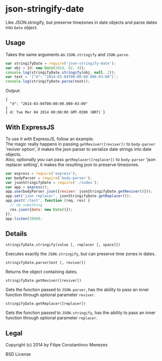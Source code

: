 # json-stringify-date

Like JSON.stringify, but preserve timezones in date objects and parse dates into ```Date``` object.

## Usage

Takes the same arguments as `JSON.stringify` and `JSON.parse`.

```javascript
var stringifyDate = require('json-stringify-date');
var obj = {d: new Date(2014, 02, 4)};
console.log(stringifyDate.stringify(obj, null, 2));
var text = '{"d": "2014-03-04T00:00:00.000-03:00"}';
console.log(stringifyDate.parse(text));
```

Output:

```
{
  "d": "2014-03-04T00:00:00.000-03:00"
}
{ d: Tue Mar 04 2014 00:00:00 GMT-0300 (BRT) }
```

## With ExpressJS

To use it with ExpressJS, follow an example.  
The magic really happens in passing `getReviver([reviver])` to `body-parser` 'reviver option', it makes the json parser to serialize date strings into date objects.  
Also, optionally you can pass `getReplacer([replacer])` to `body-parser` 'json replacer setting', it makes the resulting json to preserve timezones.

```javascript
var express = require('express');
var bodyParser = require('body-parser');
var jsonStringifyDate = require('./index');
var app = express();
app.use(bodyParser.json({reviver: jsonStringifyDate.getReviver()}));
app.set('json replacer', jsonStringifyDate.getReplacer());
app.post('/test', function (req, res) {
  // do something
  res.json({date: new Date()});
});
app.listen(3000);
```

## Details

```
stringifyDate.stringify(value [, replacer [, space]])
```

Executes exactly the ```JSON.stringify```, but can preserve time zones in dates.

```
stringifyDate.parse(text [, reviver])
```

Returns the object containing dates.

```
stringifyDate.getReviver([reviver])
```

Gets the function passed to ```JSON.parser```, has the ability to pass an inner function through optional parameter ```reviver```.

```
stringifyDate.getReplacer([replacer])
```

Gets the function passed to ```JSON.stringify```, has the ability to pass an inner function through optional parameter ```replacer```.

## Legal

Copyright (c) 2014 by Filipe Constantinov Menezes

BSD License
